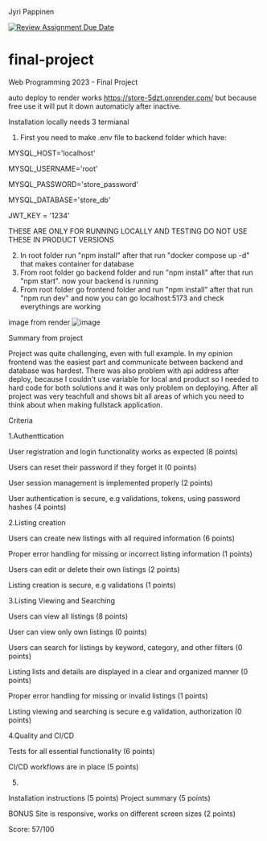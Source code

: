 Jyri Pappinen

[![Review Assignment Due Date](https://classroom.github.com/assets/deadline-readme-button-8d59dc4de5201274e310e4c54b9627a8934c3b88527886e3b421487c677d23eb.svg)](https://classroom.github.com/a/qBr6G7dS)
# final-project
Web Programming 2023 - Final Project


auto deploy to render works https://store-5dzt.onrender.com/ but because free use it will put it down automaticly after inactive. 

Installation locally needs 3 termianal
1. First you need to make .env file to backend folder which have:

MYSQL_HOST='localhost'

MYSQL_USERNAME='root'

MYSQL_PASSWORD='store_password'

MYSQL_DATABASE='store_db'

JWT_KEY = '1234'

THESE ARE ONLY FOR RUNNING LOCALLY AND TESTING DO NOT USE THESE IN PRODUCT VERSIONS

2. In root folder run "npm install" after that run "docker compose up -d" that makes container for database 
3. From root folder go backend folder and run "npm install" after that run "npm start". now your backend is running 
4. From root folder go frontend folder and run "npm install" after that run "npm run dev" and now you can go localhost:5173 and check everythings are working

image from render
![image](https://user-images.githubusercontent.com/91068474/233803274-a96a2910-d803-4192-86fa-db810f67daa0.png)


Summary from project

Project was quite challenging, even with full example. In my opinion frontend was the easiest part and communicate between backend and database was hardest. There was also problem with api address after deploy, because I couldn't use variable for local and product so I needed to hard code for both solutions and it was only problem on deploying. After all project was very teachfull and shows bit all areas of which you need to think about when making fullstack application.

Criteria

1.Authenttication

User registration and login functionality works as expected (8 points)

Users can reset their password if they forget it (0 points)

User session management is implemented properly (2 points)

User authentication is secure, e.g validations, tokens, using password hashes (4 points)

2.Listing creation

Users can create new listings with all required information (6 points)

Proper error handling for missing or incorrect listing information (1 points)

Users can edit or delete their own listings (2 points)

Listing creation is secure, e.g validations (1 points)

  
3.Listing Viewing and Searching

Users can view all listings (8 points)

User can view only own listings (0 points)

Users can search for listings by keyword, category, and other filters (0 points)

Listing lists and details are displayed in a clear and organized manner (0 points)

Proper error handling for missing or invalid listings (1 points)

Listing viewing and searching is secure e.g validation, authorization (0 points)
  
4.Quality and CI/CD

Tests for all essential functionality (6 points)

CI/CD workflows are in place (5 points)

5.
  Installation instructions (5 points)
  Project summary (5 points)
  
BONUS
  Site is responsive, works on different screen sizes (2 points)
  
  
 Score: 
  57/100
  
  
  
  
  
  
  
